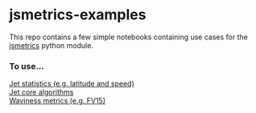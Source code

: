 # jsmetrics-examples

This repo contains a few simple notebooks containing use cases for the [jsmetrics](https://github.com/Thomasjkeel/jsmetrics) python module.

### To use...

[Jet statistics (e.g. latitude and speed)](https://github.com/Thomasjkeel/jsmetrics-examples/blob/main/calculate_jet_latitude_and_speed.ipynb)  
[Jet core algorithms](https://github.com/Thomasjkeel/jsmetrics-examples/blob/main/calculate_jet_core_algorithms_and_plot.ipynb)  
[Waviness metrics (e.g. FV15)](https://github.com/Thomasjkeel/jsmetrics-examples/blob/main/calculate_waviness_metrics.ipynb)
